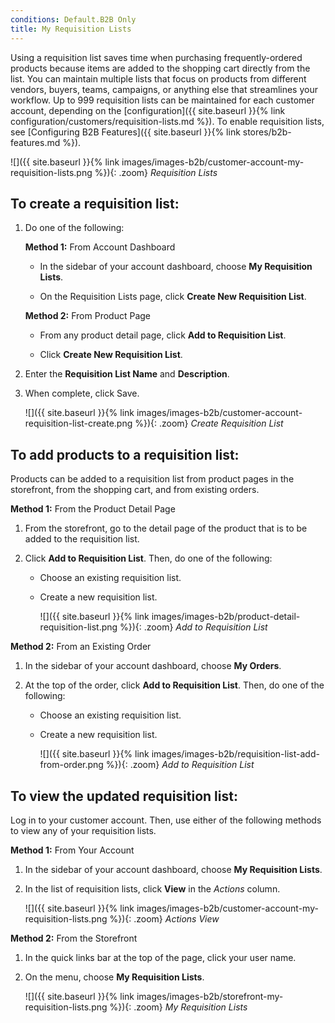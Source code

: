 ```yaml
---
conditions: Default.B2B Only
title: My Requisition Lists
---
```


Using a requisition list saves time when purchasing frequently-ordered products because items are added to the shopping cart directly from the list. You can maintain multiple lists that focus on products from different vendors, buyers, teams, campaigns, or anything else that streamlines your workflow. Up to 999 requisition lists can be maintained for each customer account, depending on the [configuration]({{ site.baseurl }}{% link configuration/customers/requisition-lists.md %}). To enable requisition lists, see [Configuring B2B Features]({{ site.baseurl }}{% link stores/b2b-features.md %}).

![]({{ site.baseurl }}{% link images/images-b2b/customer-account-my-requisition-lists.png %}){: .zoom}
_Requisition Lists_

## To create a requisition list:

1. Do one of the following:

    **Method 1:** From Account Dashboard

      - In the sidebar of your account dashboard, choose **My Requisition Lists**.

      - On the Requisition Lists page, click **Create New Requisition List**.

    **Method 2:** From Product Page

      - From any product detail page, click **Add to Requisition List**.

      - Click **Create New Requisition List**.

1. Enter the **Requisition List Name** and **Description**.

1. When complete, click <span class="btn">Save</span>.

    ![]({{ site.baseurl }}{% link images/images-b2b/customer-account-requisition-list-create.png %}){: .zoom}
    _Create Requisition List_

## To add products to a requisition list:

Products can be added to a requisition list from product pages in the storefront, from the shopping cart, and from existing orders.

  **Method 1:** From the Product Detail Page

  1. From the storefront, go to the detail page of the product that is to be added to the requisition list.

  1. Click **Add to Requisition List**. Then, do one of the following:

      - Choose an existing requisition list.
      - Create a new requisition list.

        ![]({{ site.baseurl }}{% link images/images-b2b/product-detail-requisition-list.png %}){: .zoom}
        _Add to Requisition List_

  **Method 2:** From an Existing Order

  1. In the sidebar of your account dashboard, choose **My Orders**.
  1. At the top of the order, click **Add to Requisition List**. Then, do one of the following:

      - Choose an existing requisition list.
      - Create a new requisition list.

        ![]({{ site.baseurl }}{% link images/images-b2b/requisition-list-add-from-order.png %}){: .zoom}
        _Add to Requisition List_

## To view the updated requisition list:

Log in to your customer account. Then, use either of the following methods to view any of your requisition lists.

  **Method 1:** From Your Account

  1. In the sidebar of your account dashboard, choose **My Requisition Lists**.

  1. In the list of requisition lists, click **View** in the _Actions_ column.

      ![]({{ site.baseurl }}{% link images/images-b2b/customer-account-my-requisition-lists.png %}){: .zoom}
      _Actions View_

  **Method 2:** From the Storefront

  1. In the quick links bar at the top of the page, click your user name.

  1. On the menu, choose **My Requisition Lists**.

      ![]({{ site.baseurl }}{% link images/images-b2b/storefront-my-requisition-lists.png %}){: .zoom}
      _My Requisition Lists_
